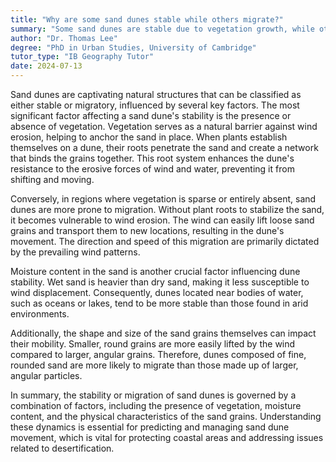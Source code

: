 ```yaml
---
title: "Why are some sand dunes stable while others migrate?"
summary: "Some sand dunes are stable due to vegetation growth, while others migrate due to wind and lack of vegetation."
author: "Dr. Thomas Lee"
degree: "PhD in Urban Studies, University of Cambridge"
tutor_type: "IB Geography Tutor"
date: 2024-07-13
---
```


Sand dunes are captivating natural structures that can be classified as either stable or migratory, influenced by several key factors. The most significant factor affecting a sand dune's stability is the presence or absence of vegetation. Vegetation serves as a natural barrier against wind erosion, helping to anchor the sand in place. When plants establish themselves on a dune, their roots penetrate the sand and create a network that binds the grains together. This root system enhances the dune's resistance to the erosive forces of wind and water, preventing it from shifting and moving.

Conversely, in regions where vegetation is sparse or entirely absent, sand dunes are more prone to migration. Without plant roots to stabilize the sand, it becomes vulnerable to wind erosion. The wind can easily lift loose sand grains and transport them to new locations, resulting in the dune's movement. The direction and speed of this migration are primarily dictated by the prevailing wind patterns.

Moisture content in the sand is another crucial factor influencing dune stability. Wet sand is heavier than dry sand, making it less susceptible to wind displacement. Consequently, dunes located near bodies of water, such as oceans or lakes, tend to be more stable than those found in arid environments.

Additionally, the shape and size of the sand grains themselves can impact their mobility. Smaller, round grains are more easily lifted by the wind compared to larger, angular grains. Therefore, dunes composed of fine, rounded sand are more likely to migrate than those made up of larger, angular particles.

In summary, the stability or migration of sand dunes is governed by a combination of factors, including the presence of vegetation, moisture content, and the physical characteristics of the sand grains. Understanding these dynamics is essential for predicting and managing sand dune movement, which is vital for protecting coastal areas and addressing issues related to desertification.
    